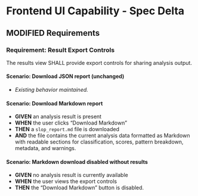 # Frontend UI Capability - Spec Delta

## MODIFIED Requirements

### Requirement: Result Export Controls

The results view SHALL provide export controls for sharing analysis output.

#### Scenario: Download JSON report (unchanged)
- _Existing behavior maintained._

#### Scenario: Download Markdown report
- **GIVEN** an analysis result is present
- **WHEN** the user clicks “Download Markdown”
- **THEN** a `slop_report.md` file is downloaded
- **AND** the file contains the current analysis data formatted as Markdown with readable sections for classification, scores, pattern breakdown, metadata, and warnings.

#### Scenario: Markdown download disabled without results
- **GIVEN** no analysis result is currently available
- **WHEN** the user views the export controls
- **THEN** the “Download Markdown” button is disabled.

